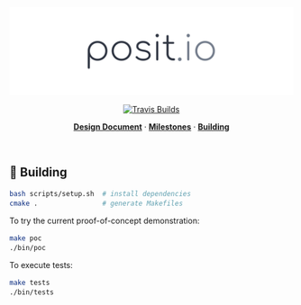 <p align="center">
  <img src="/.static/logo.png" />
</p>

<p align="center">
  <a href="https://travis-ci.com/bobheadxi/posit.io">
    <img src="https://travis-ci.com/bobheadxi/posit.io.svg?token=yjpN8EDzhK3qYaBpZzZc&branch=master" alt="Travis Builds" />
  </a>
</p>

<p align="center">
  <a href="https://paper.dropbox.com/doc/Design-Doc-R9JoiXDIBrOyNw0Nwz18c"><strong>Design Document</strong></a>
  ·
  <a href="https://github.com/bobheadxi/posit.io/milestones"><strong>Milestones</strong></a>
  ·
  <a href="#hammer-building"><strong>Building</strong></a>
</p>

<br/>

## :hammer: Building

```bash
bash scripts/setup.sh  # install dependencies
cmake .                # generate Makefiles
```

To try the current proof-of-concept demonstration:

```bash
make poc
./bin/poc
```

To execute tests:

```bash
make tests
./bin/tests
```
